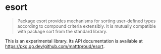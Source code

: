 # esort

> Package esort provides mechanisms for sorting user-defined types according
> to compound criteria extensibly. It is mutually compatible with package
> sort from the standard library.

This is an experimental library.  Its API documentation is available at
https://pkg.go.dev/github.com/matttproud/esort.